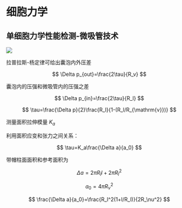 # 细胞力学

## 单细胞力学性能检测-微吸管技术

![](PasteImage/2024-05-30-10-35-28.png)

拉普拉斯-杨定律可给出囊泡内外压差

$$
\Delta p_{out}=\frac{2\tau}{R_v}
$$

囊泡内的压强和微吸管内的压强之差

$$
\Delta p_{in}=\frac{2\tau}{R_l}
$$

$$
\tau=\frac{\Delta p}{2}\frac{R_l}{1-(R_l/R_{\mathrm{v}})}
$$

测量面积拉伸模量 $K_a$

利用面积应变和张力之间关系：

$$
\tau=K_a\frac{\Delta a}{a_0}
$$

带帽柱面面积和参考面积为

$$
\Delta a=2\pi R_ll+2\pi R_l^2
$$

$$
a_0=4\pi R_\nu^2
$$

$$
\frac{\Delta a}{a_0}=\frac{R_l^2(1+l/R_l)}{2R_\nu^2}
$$

